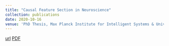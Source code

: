 ```yaml
---
title: "Causal Feature Section in Neuroscience"
collection: publications
date: 2020-10-16
venue: 'PhD Thesis, Max Planck Institute for Intelligent Systems & University of Tuebingen, Department of Computer Science, Faculty of Natural Sciences'
---
```

[url](https://repositorium.ixtheo.de/xmlui/handle/10900/110788)
[PDF](https://publikationen.uni-tuebingen.de/xmlui/handle/10900/110788)
